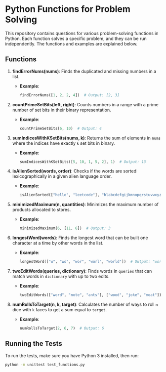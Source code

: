 # Python Functions for Problem Solving

This repository contains questions for various problem-solving functions in Python. Each function solves a specific problem, and they can be run independently. The functions and examples are explained below.

## Functions

1. **findErrorNums(nums)**: Finds the duplicated and missing numbers in a list.
    - **Example**:
        ```python
        findErrorNums([1, 2, 2, 4])  # Output: [2, 3]
        ```

2. **countPrimeSetBits(left, right)**: Counts numbers in a range with a prime number of set bits in their binary representation.
    - **Example**:
        ```python
        countPrimeSetBits(6, 10)  # Output: 4
        ```

3. **sumIndicesWithKSetBits(nums, k)**: Returns the sum of elements in `nums` where the indices have exactly `k` set bits in binary.
    - **Example**:
        ```python
        sumIndicesWithKSetBits([5, 10, 1, 5, 2], 1)  # Output: 13
        ```

4. **isAlienSorted(words, order)**: Checks if the words are sorted lexicographically in a given alien language order.
    - **Example**:
        ```python
        isAlienSorted(["hello", "leetcode"], "hlabcdefgijkmnopqrstuvwxyz")  # Output: True
        ```

5. **minimizedMaximum(n, quantities)**: Minimizes the maximum number of products allocated to stores.
    - **Example**:
        ```python
        minimizedMaximum(6, [11, 6])  # Output: 3
        ```

6. **longestWord(words)**: Finds the longest word that can be built one character at a time by other words in the list.
    - **Example**:
        ```python
        longestWord(["w", "wo", "wor", "worl", "world"])  # Output: "world"
        ```

7. **twoEditWords(queries, dictionary)**: Finds words in `queries` that can match words in `dictionary` with up to two edits.
    - **Example**:
        ```python
        twoEditWords(["word", "note", "ants"], ["wood", "joke", "moat"])  # Output: ["word", "note"]
        ```

8. **numRollsToTarget(n, k, target)**: Calculates the number of ways to roll `n` dice with `k` faces to get a sum equal to `target`.
    - **Example**:
        ```python
        numRollsToTarget(2, 6, 7)  # Output: 6
        ```

## Running the Tests

To run the tests, make sure you have Python 3 installed, then run:
```bash
python -m unittest test_functions.py
